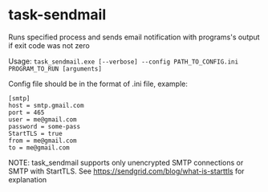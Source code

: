 task-sendmail
=============

Runs specified process and sends email notification with programs's output if exit code was not zero

Usage: `task_sendmail.exe [--verbose] --config PATH_TO_CONFIG.ini PROGRAM_TO_RUN [arguments]`

Config file should be in the format of .ini file, example:

```
[smtp]
host = smtp.gmail.com
port = 465
user = me@gmail.com
password = some-pass
StartTLS = true
from = me@gmail.com
to = me@gmail.com
```

NOTE: task_sendmail supports only unencrypted SMTP connections or SMTP with StartTLS.
See https://sendgrid.com/blog/what-is-starttls for explanation
